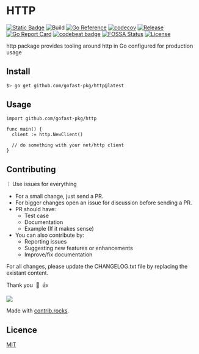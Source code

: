 # HTTP

[![Static Badge](https://img.shields.io/badge/project%20use%20codesystem-green?link=https%3A%2F%2Fgithub.com%2Fgofast-pkg%2Fcodesystem)](https://github.com/gofast-pkg/codesystem)
![Build](https://github.com/gofast-pkg/http/actions/workflows/ci.yml/badge.svg)
[![Go Reference](https://pkg.go.dev/badge/github.com/gofast-pkg/http.svg)](https://pkg.go.dev/github.com/gofast-pkg/http)
[![codecov](https://codecov.io/gh/gofast-pkg/http/branch/main/graph/badge.svg?token=7TCE3QB21E)](https://codecov.io/gh/gofast-pkg/http)
[![Release](https://img.shields.io/github/release/gofast-pkg/http?style=flat-square)](https://github.com/gofast-pkg/http/releases)
[![Go Report Card](https://goreportcard.com/badge/github.com/gofast-pkg/http)](https://goreportcard.com/report/github.com/gofast-pkg/http)
[![codebeat badge](https://codebeat.co/badges/e262f7b7-6269-4305-993c-8532c1c3deb2)](https://codebeat.co/projects/github-com-gofast-pkg-http-main)
[![FOSSA Status](https://app.fossa.com/api/projects/git%2Bgithub.com%2Fgofast-pkg%2Fhttp.svg?type=shield)](https://app.fossa.com/projects/git%2Bgithub.com%2Fgofast-pkg%2Fhttp?ref=badge_shield)
[![License](http://img.shields.io/badge/license-mit-blue.svg?style=flat-square)](https://raw.githubusercontent.com/gofast-pkg/http/blob/main/LICENSE)

http package provides tooling around http in Go configured for production usage

## Install

``` bash
$> go get github.com/gofast-pkg/http@latest
```

## Usage

``` Golang
import github.com/gofast-pkg/http

func main() {
  client := http.NewClient()

  // do something with your net/http client
}
```

## Contributing

&nbsp;:grey_exclamation:&nbsp; Use issues for everything

- For a small change, just send a PR.
- For bigger changes open an issue for discussion before sending a PR.
- PR should have:
  - Test case
  - Documentation
  - Example (If it makes sense)
- You can also contribute by:
  - Reporting issues
  - Suggesting new features or enhancements
  - Improve/fix documentation

For all changes, please update the CHANGELOG.txt file by replacing the existant content.

Thank you &nbsp;:pray:&nbsp;&nbsp;:+1:&nbsp;

<a href="https://github.com/gofast-pkg/http/graphs/contributors">
  <img src="https://contrib.rocks/image?repo=gofast-pkg/http" />
</a>

Made with [contrib.rocks](https://contrib.rocks).

## Licence

[MIT](https://github.com/gofast-pkg/http/blob/main/LICENSE)
